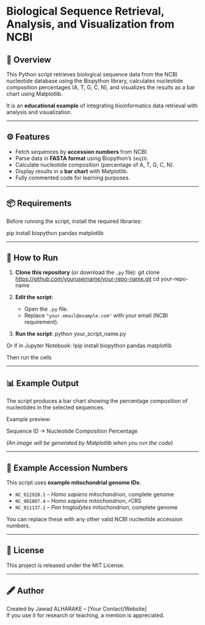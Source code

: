 # Biological Sequence Retrieval, Analysis, and Visualization from NCBI

## 📌 Overview
This Python script retrieves biological sequence data from the NCBI nucleotide database using the Biopython library, calculates nucleotide composition percentages (A, T, G, C, N), and visualizes the results as a bar chart using Matplotlib.

It is an **educational example** of integrating bioinformatics data retrieval with analysis and visualization.

---

## ⚙️ Features
- Fetch sequences by **accession numbers** from NCBI.
- Parse data in **FASTA format** using Biopython’s `SeqIO`.
- Calculate nucleotide composition (percentage of A, T, G, C, N).
- Display results in a **bar chart** with Matplotlib.
- Fully commented code for learning purposes.

---

## 📦 Requirements
Before running the script, install the required libraries:

pip install biopython pandas matplotlib


---

## 🚀 How to Run
1. **Clone this repository** (or download the `.py` file):
git clone https://github.com/yourusername/your-repo-name.git
cd your-repo-name


2. **Edit the script**:
   - Open the `.py` file.
   - Replace `"your.email@example.com"` with your email (NCBI requirement).

3. **Run the script**:
python your_script_name.py

Or if in Jupyter Notebook:
!pip install biopython pandas matplotlib

Then run the cells


---

## 📊 Example Output
The script produces a bar chart showing the percentage composition of nucleotides in the selected sequences.

Example preview:

Sequence ID → Nucleotide Composition Percentage

*(An image will be generated by Matplotlib when you run the code)*

---

## 🧪 Example Accession Numbers
This script uses **example mitochondrial genome IDs**:
- `NC_012920.1` – *Homo sapiens* mitochondrion, complete genome
- `NC_001807.4` – *Homo sapiens* mitochondrion, rCRS
- `NC_011137.1` – *Pan troglodytes* mitochondrion, complete genome

You can replace these with any other valid NCBI nucleotide accession numbers.

---

## 📜 License
This project is released under the MIT License.

---

## 🖋 Author
Created by Jawad ALHARAKE – [Your Contact/Website]  
If you use it for research or teaching, a mention is appreciated.


